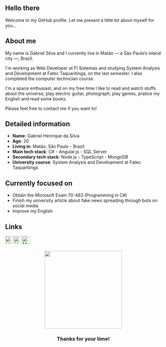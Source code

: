 ## Hello there

Welcome to my GitHub profile. Let me present a little bit about myself for you...

## About me

My name is Gabriel Silva and I currently live in Matão — a São Paulo’s inland city —, Brazil.

I'm working as Web Developer at FI Sistemas and studying System Analysis and Development at Fatec Taquaritinga, on the last semester. I also completed the computer technician course.

I'm a space enthusiast, and on my free time I like to read and watch stuffs about the universe, play electric guitar, photograph, play games, pratice my English and read some books.

Please feel free to contact me if you want to!

## Detailed information

* **Name**: Gabriel Henrique da Silva
* **Age**: 20
* **Living in**: Matão, São Paulo - Brazil
* **Main tech stack**: C# - Angular.js - SQL Server
* **Secondary tech stack**: Node.js - TypeScript - MongoDB
* **University course**: System Analysis and Development at Fatec Taquaritinga

## Currently focused on

- Obtain the Microsoft Exam 70-483 (Programming in C#)
- Finish my university article about fake news spreading through bots on social media
- Improve my English

## Links

<div>
  <a href="https://in.linkedin.com/in/gabriel21henrique">
    <img align="left" alt="My LinkedIn" width="24px" src="https://github.com/TheDudeThatCode/TheDudeThatCode/blob/master/Assets/Linkedin.svg" />
  </a>
  <a href="https://www.instagram.com/gabriel21henrique">
    <img align="left" alt="My Instagram" width="24px" src="https://github.com/TheDudeThatCode/TheDudeThatCode/blob/master/Assets/Instagram.svg" />
  </a>
  <a href="mailto:gabrielsilva7731@gmail.com">
    <img align="left" alt="My e-mail" width="26px" src="https://github.com/TheDudeThatCode/TheDudeThatCode/blob/master/Assets/Gmail.svg" />
  </a>
</div>

</br></br>

<div align="center">
  <img width="250" height="250" src="https://media.giphy.com/media/26AHqZycSplGWWPAI/giphy.gif">
   <h3>Thanks for your time!</h3>
   </br>
</div>
